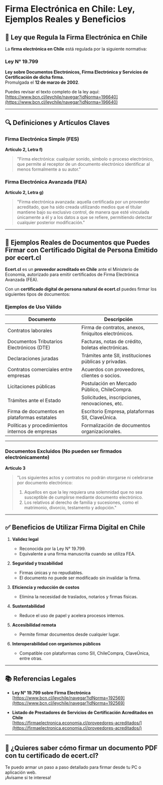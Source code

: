 # Firma Electrónica en Chile: Ley, Ejemplos Reales y Beneficios

## 📜 Ley que Regula la Firma Electrónica en Chile

La **firma electrónica en Chile** está regulada por la siguiente normativa:

### Ley N° 19.799
**Ley sobre Documentos Electrónicos, Firma Electrónica y Servicios de Certificación de dicha firma.**  
Promulgada el **12 de marzo de 2002**.

Puedes revisar el texto completo de la ley aquí:  
[https://www.bcn.cl/leychile/navegar?idNorma=196640](https://www.bcn.cl/leychile/navegar?idNorma=196640)

---

## 🔍 Definiciones y Artículos Claves

### Firma Electrónica Simple (FES)
**Artículo 2, Letra f)**
> "Firma electrónica: cualquier sonido, símbolo o proceso electrónico, que permite al receptor de un documento electrónico identificar al menos formalmente a su autor."

### Firma Electrónica Avanzada (FEA)
**Artículo 2, Letra g)**
> "Firma electrónica avanzada: aquella certificada por un proveedor acreditado, que ha sido creada utilizando medios que el titular mantiene bajo su exclusivo control, de manera que esté vinculada únicamente a él y a los datos a que se refiere, permitiendo detectar cualquier posterior modificación."

---

## 📂 Ejemplos Reales de Documentos que Puedes Firmar con Certificado Digital de Persona Emitido por ecert.cl

**Ecert.cl** es un **proveedor acreditado en Chile** ante el Ministerio de Economía, autorizado para emitir certificados de Firma Electrónica Avanzada (FEA).

Con un **certificado digital de persona natural de ecert.cl** puedes firmar los siguientes tipos de documentos:

### Ejemplos de Uso Válido

| Documento                                       | Descripción                                          |
|-------------------------------------------------|-----------------------------------------------------|
| Contratos laborales                             | Firma de contratos, anexos, finiquitos electrónicos.|
| Documentos Tributarios Electrónicos (DTE)       | Facturas, notas de crédito, boletas electrónicas.    |
| Declaraciones juradas                           | Trámites ante SII, instituciones públicas y privadas.|
| Contratos comerciales entre empresas            | Acuerdos con proveedores, clientes o socios.        |
| Licitaciones públicas                           | Postulación en Mercado Público, ChileCompra.        |
| Trámites ante el Estado                         | Solicitudes, inscripciones, renovaciones, etc.      |
| Firma de documentos en plataformas estatales    | Escritorio Empresa, plataformas SII, ClaveÚnica.    |
| Políticas y procedimientos internos de empresas | Formalización de documentos organizacionales.       |

---

### Documentos Excluidos (No pueden ser firmados electrónicamente)

**Artículo 3**
> "Los siguientes actos y contratos no podrán otorgarse ni celebrarse por documento electrónico:  
> 1. Aquellos en que la ley requiera una solemnidad que no sea susceptible de cumplirse mediante documento electrónico.  
> 2. Los relativos al derecho de familia y sucesiones, como el matrimonio, divorcio, testamento y adopción."

---

## ✅ Beneficios de Utilizar Firma Digital en Chile

1. **Validez legal**  
   - Reconocida por la Ley N° 19.799.  
   - Equivalente a una firma manuscrita cuando se utiliza FEA.

2. **Seguridad y trazabilidad**  
   - Firmas únicas y no repudiables.  
   - El documento no puede ser modificado sin invalidar la firma.

3. **Eficiencia y reducción de costos**  
   - Elimina la necesidad de traslados, notarios y firmas físicas.

4. **Sustentabilidad**  
   - Reduce el uso de papel y acelera procesos internos.

5. **Accesibilidad remota**  
   - Permite firmar documentos desde cualquier lugar.

6. **Interoperabilidad con organismos públicos**  
   - Compatible con plataformas como SII, ChileCompra, ClaveÚnica, entre otras.

---

## 📚 Referencias Legales

- **Ley N° 19.799 sobre Firma Electrónica**  
  [https://www.bcn.cl/leychile/navegar?idNorma=192569](https://www.bcn.cl/leychile/navegar?idNorma=192569)

- **Listado de Prestadores de Servicios de Certificación Acreditados en Chile**  
  [https://firmaelectronica.economia.cl/proveedores-acreditados/](https://firmaelectronica.economia.cl/proveedores-acreditados/)

---

## 🚀 ¿Quieres saber cómo firmar un documento PDF con tu certificado de ecert.cl?  
Te puedo armar un paso a paso detallado para firmar desde tu PC o aplicación web.  
¡Avísame si te interesa!
